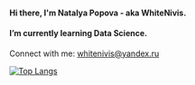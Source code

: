 #### Hi there, I'm Natalya Popova - aka WhiteNivis.
#### I’m currently learning Data Science.

Connect with me: whitenivis@yandex.ru

[![Top Langs](https://github-readme-stats.vercel.app/api/top-langs/?username=whitenivis)](https://github.com/anuraghazra/github-readme-stats)

<!--
**WhiteNivis/WhiteNivis** is a ✨ _special_ ✨ repository because its `README.md` (this file) appears on your GitHub profile.

Here are some ideas to get you started:

- 🔭 I’m currently working on ...
- 🌱 I’m currently learning ...
- 👯 I’m looking to collaborate on ...
- 🤔 I’m looking for help with ...
- 💬 Ask me about ...
- 📫 How to reach me: ...
- 😄 Pronouns: ...
- ⚡ Fun fact: ...
-->
